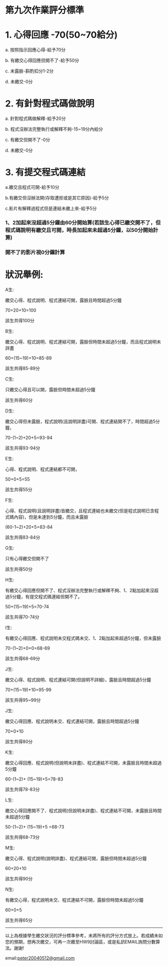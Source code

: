 # 第九次作業評分標準



# 1. 心得回應 -70(50~70給分)
   
  a. 按照指示回應心得-給予70分
  
  b. 有繳交心得回應但開不了-給予50分
  
  c. 未露臉-斟酌扣分1-2分
  
  d. 未繳交-0分
  
# 2. 有針對程式碼做說明
   
  a. 針對程式碼做解釋-給予20分
  
  b. 程式沒辦法完整執行或解釋不夠-15~19分內給分
  
  c. 有繳交但開不了-0分
  
  d. 未繳交-0分
# 3. 有提交程式碼連結

  a.繳交且程式可開-給予10分
  
  b.有繳交但沒辦法開(存取遭拒或是其它原因)-給予5分
  
  c.影片有解釋過程式但是連結未繳上來-給予5分

### 1、2加起來沒超過5分鐘由60分開始算(若該生心得已繳交開不了，但程式碼說明有繳交且可開，時長加起來未超過5分鐘，以50分開始計算)

### 開不了的影片視0分鐘計算


# 狀況舉例:

A生:

繳交心得、程式說明、程式連結可開，露臉且時間超過5分鐘

70+20+10=100

該生共得100分



B生:

繳交心得、程式說明、程式連結可開，露臉但時間未超過5分鐘，而且程式說明未詳盡

60+(15~19)+10=85-89

該生共得85-89分

C生:

只繳交心得且可以開，露臉但時間未超過5分鐘

該生共得60分


D生:

繳交心得但未露臉，程式說明(且說明詳盡)可開、程式連結開不了，時間超過5分鐘，

70-(1~2)+20+5=93-94

該生共得93-94分

E生:

心得、程式說明、程式連結都不可開，

50+0+5=55

該生共得55分

F生:

心得、程式說明(且說明詳盡)皆繳交，且程式連結也未繳交(但是程式說明已含程式碼內容)，但是未達到5分鐘，而且未露臉

(60-1~2)+20+5=83-84

該生共得83-84分

G生:

只有心得繳交但開不了

該生共得50分

H生:

有繳交心得回應但開不了、程式沒辦法完整執行或解釋不夠、1、2點加起來沒超過5分鐘，有提交程式碼連結但開不了。

50+(15~19)+5=70-74

該生共得70-74分

I生:

有繳交心得回應、程式說明未交程式碼未交、1、2點加起來超過5分鐘，但未露臉

70-(1~2)+0+0=68-69

該生共得68-69分

J生:

繳交心得、程式說明、程式連結可開(但說明不詳細)，露臉且時間超過5分鐘

70+(15~19)+10=95-99

該生共得95~99分

J生:

繳交心得回應、程式說明未交、程式連結可開，露臉且時間超過5分鐘

70+0+10

該生共得80分

K生:

繳交心得回應、程式說明(但說明未詳盡)、程式連結不可開，未露臉且時間未超過5分鐘

60-(1~2)+
(15~19)+5=78-83

該生共得78-83分

L生:

繳交心得回應開不了、程式說明(但說明未詳盡)、程式連結不可開，未露臉且時間未超過5分鐘

50-(1~2)+
(15~19)+5
=68-73

該生共得68-73分


M生:

繳交心得、程式說明(說明詳盡)、程式連結可開，露臉但時間未超過5分鐘

60+20+10

該生共得90分

N生:

有繳交心得，程式說明未交、程式連結不可開，露臉但時間未超過5分鐘

60+0+5

該生共得65分



----------------------------------


以上為根據學生繳交狀況的評分標準參考，未將所有的評分方式放上。若成績未如您的預期，想再次繳交，可再一次繳至HW9討論區，或是私訊EMAIL詢問分數算法。謝謝!


email:peter20040512@gmail.com

